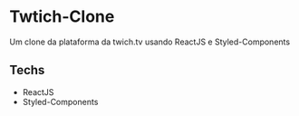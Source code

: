 # Twtich-Clone
Um clone da plataforma da twich.tv usando ReactJS e Styled-Components

## Techs

  - ReactJS
  - Styled-Components
